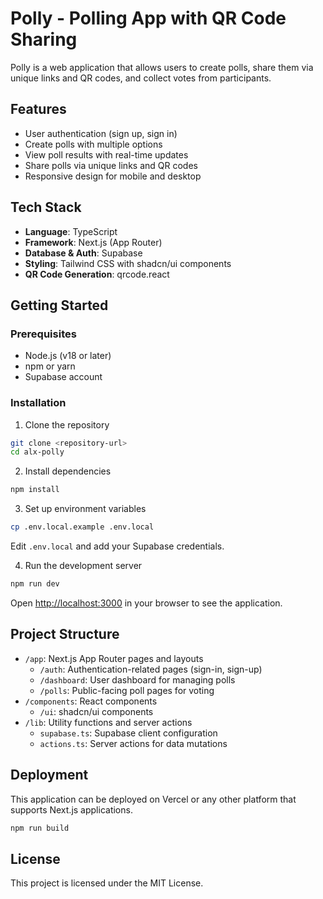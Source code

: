 # Polly - Polling App with QR Code Sharing

Polly is a web application that allows users to create polls, share them via unique links and QR codes, and collect votes from participants.

## Features

- User authentication (sign up, sign in)
- Create polls with multiple options
- View poll results with real-time updates
- Share polls via unique links and QR codes
- Responsive design for mobile and desktop

## Tech Stack

- **Language**: TypeScript
- **Framework**: Next.js (App Router)
- **Database & Auth**: Supabase
- **Styling**: Tailwind CSS with shadcn/ui components
- **QR Code Generation**: qrcode.react

## Getting Started

### Prerequisites

- Node.js (v18 or later)
- npm or yarn
- Supabase account

### Installation

1. Clone the repository

```bash
git clone <repository-url>
cd alx-polly
```

2. Install dependencies

```bash
npm install
```

3. Set up environment variables

```bash
cp .env.local.example .env.local
```

Edit `.env.local` and add your Supabase credentials.

4. Run the development server

```bash
npm run dev
```

Open [http://localhost:3000](http://localhost:3000) in your browser to see the application.

## Project Structure

- `/app`: Next.js App Router pages and layouts
  - `/auth`: Authentication-related pages (sign-in, sign-up)
  - `/dashboard`: User dashboard for managing polls
  - `/polls`: Public-facing poll pages for voting
- `/components`: React components
  - `/ui`: shadcn/ui components
- `/lib`: Utility functions and server actions
  - `supabase.ts`: Supabase client configuration
  - `actions.ts`: Server actions for data mutations

## Deployment

This application can be deployed on Vercel or any other platform that supports Next.js applications.

```bash
npm run build
```

## License

This project is licensed under the MIT License.
